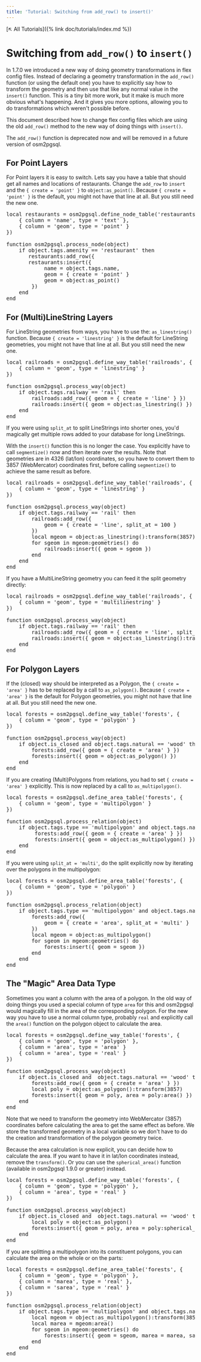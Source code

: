 ```yaml
---
title: 'Tutorial: Switching from add_row() to insert()'
---
```


[↖ All Tutorials]({% link doc/tutorials/index.md %})

# Switching from `add_row()` to `insert()`

In 1.7.0 we introduced a new way of doing geometry transformations in flex
config files. Instead of declaring a geometry transformation in the `add_row()`
function (or using the default one) you have to explicitly say how to transform
the geometry and then use that like any normal value in the `insert()`
function. This is a tiny bit more work, but it make is much more obvious what's
happening. And it gives you more options, allowing you to do transformations
which weren't possible before.

This document described how to change flex config files which are using the
old `add_row()` method to the new way of doing things with `insert()`.

The `add_row()` function is deprecated now and will be removed in a future
version of osm2pgsql.

## For Point Layers

For Point layers it is easy to switch. Lets say you have a table that should
get all names and locations of restaurants. Change the `add_row` to `insert`
and the `{ create = 'point' }` to `object:as_point()`. Because `{ create =
'point' }` is the default, you might not have that line at all. But you still
need the new one.

<pre>
local restaurants = osm2pgsql.define_node_table('restaurants', {
    { column = 'name', type = 'text' },
    { column = 'geom', type = 'point' }
})

function osm2pgsql.process_node(object)
    if object.tags.amenity == 'restaurant' then
<span class="change-bef">       restaurants:<span class="char-bef">add_row</span>({</span>
<span class="change-aft">       restaurants:<span class="char-aft">insert</span>({</span>
            name = object.tags.name,
<span class="change-bef">            geom = <span class="char-bef">{ create = 'point' }</span></span>
<span class="change-aft">            geom = <span class="char-aft">object:as_point()</span></span>
        })
    end
end
</pre>

## For (Multi)LineString Layers

For LineString geometries from ways, you have to use the: `as_linestring()`
function. Because `{ create = 'linestring' }` is the default for LineString
geometries, you might not have that line at all. But you still need the new
one.

<pre>
local railroads = osm2pgsql.define_way_table('railroads', {
    { column = 'geom', type = 'linestring' }
})

function osm2pgsql.process_way(object)
    if object.tags.railway == 'rail' then
<span class="change-bef">        railroads:<span class="char-bef">add_row</span>({ geom = <span class="char-bef">{ create = 'line' }</span> })</span>
<span class="change-aft">        railroads:<span class="char-aft">insert</span>({ geom = <span class="char-aft">object:as_linestring()</span> })</span>
    end
end
</pre>

If you were using `split_at` to split LineStrings into shorter ones, you'd
magically get multiple rows added to your database for long LineStrings.

With the `insert()` function this is no longer the case. You explicitly have to
call `segmentize()` now and then iterate over the results. Note that geometries
are in 4326 (lat/lon) coordinates, so you have to convert them to 3857
(WebMercator) coordinates first, before calling `segmentize()` to achieve the
same result as before.

<pre>
local railroads = osm2pgsql.define_way_table('railroads', {
    { column = 'geom', type = 'linestring' }
})

function osm2pgsql.process_way(object)
    if object.tags.railway == 'rail' then
<span class="change-bef">        railroads:<span class="char-bef">add_row</span>({</span>
<span class="change-bef">            <span class="char-bef">geom = { create = 'line', split_at = 100 }</span></span>
<span class="change-bef">        })</span>
<span class="change-aft">        <span class="char-aft">local mgeom = object:as_linestring():transform(3857):segmentize(100)</span></span>
<span class="change-aft">        <span class="char-aft">for sgeom in mgeom:geometries() do</span></span>
<span class="change-aft">            railroads:<span class="char-aft">insert({ geom = sgeom })</span></span>
<span class="change-aft">        <span class="char-aft">end</span></span>
    end
end
</pre>

If you have a MultiLineString geometry you can feed it the split geometry
directly:

<pre>
local railroads = osm2pgsql.define_way_table('railroads', {
    { column = 'geom', type = 'multilinestring' }
})

function osm2pgsql.process_way(object)
    if object.tags.railway == 'rail' then
<span class="change-bef">        railroads:<span class="char-bef">add_row</span>({ geom = <span class="char-bef">{ create = 'line', split_at = 100 }</span> })</span>
<span class="change-aft">        railroads:<span class="char-aft">insert</span>({ geom = <span class="char-aft">object:as_linestring():transform(3857):segmentize(100)</span> })</span>
    end
end
</pre>

## For Polygon Layers

If the (closed) way should be interpreted as a Polygon, the `{ create = 'area'
}` has to be replaced by a call to `as_polygon()`. Because `{ create = 'area'
}` is the default for Polygon geometries, you might not have that line at all.
But you still need the new one.

<pre>
local forests = osm2pgsql.define_way_table('forests', {
    { column = 'geom', type = 'polygon' }
})

function osm2pgsql.process_way(object)
    if object.is_closed and object.tags.natural == 'wood' then
<span class="change-bef">        forests:<span class="char-bef">add_row</span>({ geom = <span class="char-bef">{ create = 'area' }</span> })</span>
<span class="change-aft">        forests:<span class="char-aft">insert</span>({ geom = <span class="char-aft">object:as_polygon()</span> })</span>
    end
end
</pre>

If you are creating (Multi)Polygons from relations, you had to set `{ create =
'area' }` explicitly. This is now replaced by a call to `as_multipolygon()`.

<pre>
local forests = osm2pgsql.define_area_table('forests', {
    { column = 'geom', type = 'multipolygon' }
})

function osm2pgsql.process_relation(object)
    if object.tags.type == 'multipolygon' and object.tags.natural == 'wood' then
<span class="change-bef">         forests:<span class="char-bef">add_row</span>({ geom = <span class="char-bef">{ create = 'area' }</span> })</span>
<span class="change-aft">         forests:<span class="char-aft">insert</span>({ geom = <span class="char-aft">object:as_multipolygon()</span> })</span>
    end
end
</pre>

If you were using `split_at = 'multi'`, do the split explicitly now by
iterating over the polygons in the multipolygon:

<pre>
local forests = osm2pgsql.define_area_table('forests', {
    { column = 'geom', type = 'polygon' }
})

function osm2pgsql.process_relation(object)
    if object.tags.type == 'multipolygon' and object.tags.natural == 'wood' then
<span class="change-bef">        forests:<span class="char-bef">add_row</span>({</span>
<span class="change-bef">            <span class="char-bef">geom = { create = 'area', split_at = 'multi' }</span></span>
<span class="change-bef">        })</span>
<span class="change-aft">        <span class="char-aft">local mgeom = object:as_multipolygon()</span></span>
<span class="change-aft">        <span class="char-aft">for sgeom in mgeom:geometries() do</span></span>
<span class="change-aft">            forests:<span class="char-aft">insert({ geom = sgeom })</span></span>
<span class="change-aft">        <span class="char-aft">end</span></span>
    end
end
</pre>

## The "Magic" Area Data Type

Sometimes you want a column with the area of a polygon. In the old way of doing
things you used a special column of type `area` for this and osm2pgsql would
magically fill in the area of the corresponding polygon. For the new way you
have to use a normal column type, probably `real` and explicitly call the
`area()` function on the polygon object to calculate the area.

<pre>
local forests = osm2pgsql.define_way_table('forests', {
    { column = 'geom', type = 'polygon' },
<span class="change-bef">    { column = 'area', type = <span class="char-bef">'area' }</span></span>
<span class="change-aft">    { column = 'area', type = <span class="char-aft">'real' }</span></span>
})

function osm2pgsql.process_way(object)
    if object.is_closed and  object.tags.natural == 'wood' then
<span class="change-bef">        forests:<span class="char-bef">add_row</span>({ geom = <span class="char-bef">{ create = 'area' }</span> })</span>
<span class="change-aft">        <span class="char-aft">local poly = object:as_polygon():transform(3857)</span></span>
<span class="change-aft">        forests:<span class="char-aft">insert</span>({ geom = <span class="char-aft">poly, area = poly:area()</span> })</span>
    end
end
</pre>

Note that we need to transform the geometry into WebMercator (3857) coordinates
before calculating the area to get the same effect as before. We store the
transformed geometry in a local variable so we don't have to do the creation
and transformation of the polygon geometry twice.

Because the area calculation is now explicit, you can decide how to calculate
the area. If you want to have it in lat/lon coordinates instead, remove the
`transform()`. Or you can use the `spherical_area()` function (available in
osm2pgsql 1.9.0 or greater) instead.

<pre>
local forests = osm2pgsql.define_way_table('forests', {
    { column = 'geom', type = 'polygon' },
    { column = 'area', type = 'real' }
})

function osm2pgsql.process_way(object)
    if object.is_closed and  object.tags.natural == 'wood' then
        local poly = object:as_polygon()
        forests:insert({ geom = poly, area = poly:spherical_area() })
    end
end
</pre>

If you are splitting a multipolygon into its constituent polygons, you can
calculate the area on the whole or on the parts:

<pre>
local forests = osm2pgsql.define_area_table('forests', {
    { column = 'geom', type = 'polygon' },
    { column = 'marea', type = 'real' },
    { column = 'sarea', type = 'real' }
})

function osm2pgsql.process_relation(object)
    if object.tags.type == 'multipolygon' and object.tags.natural == 'wood' then
        local mgeom = object:as_multipolygon():transform(3857)
        local marea = mgeom:area()
        for sgeom in mgeom:geometries() do
            forests:insert({ geom = sgeom, marea = marea, sarea = sgeom:area() })
        end
    end
end
</pre>

